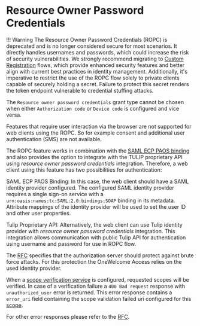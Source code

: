 # Resource Owner Password Credentials

!!! Warning
    The Resource Owner Password Credentials (ROPC) is deprecated and is no longer considered secure for most scenarios. It directly handles
    usernames and passwords, which could increase the risk of security vulnerabilities. We strongly recommend migrating
    to [Custom Registration](../custom-registration/index.md) flows, which provide enhanced security features and better align with
    current best practices in identity management. Additionally, it's imperative to restrict the use of the ROPC flow solely to private
    clients capable of securely holding a secret. Failure to protect this secret renders the token endpoint vulnerable to credential
    stuffing attacks.

The `Resource owner password credentials` grant type cannot be chosen when either `Authorization code` or `Device code` is configured and
vice versa.

Features that require user interaction via the browser are not supported for web clients using the ROPC. So for example consent
and additional user authentication (SMS) are not available.

The ROPC feature works in combination with
the [SAML ECP PAOS binding](https://docs.oasis-open.org/security/saml/Post2.0/saml-ecp/v2.0/cs01/saml-ecp-v2.0-cs01.pdf) and also provides
the option to integrate with the TULIP proprietary
API using _resource owner password credentials_ integration. Therefore, a web client using this feature has two possibilities for
authentication:

SAML ECP PAOS Binding: In this case, the web client should have a SAML identity provider configured. The configured SAML identity provider
requires a single sign-on service with a `urn:oasis:names:tc:SAML:2.0:bindings:SOAP` binding in its metadata. Attribute mappings of the
identity provider will be used to set the user ID and other user properties.

Tulip Proprietary API: Alternatively, the web client can use Tulip identity provider with
_resource owner password credentials_ integration. This integration allows communication with public Tulip API for authentication using
username and password for use in ROPC flow.

The [RFC](https://tools.ietf.org/html/rfc6749#section-4.3.2) specifies that the authorization server should protect against brute force
attacks. For this protection the OneWelcome Access relies on the used identity provider.

When a [scope verification service](../integration-extension/scope-verification/scope-verification.md) is configured, requested scopes will
be verified. In case of a verification failure a `400 Bad request` response with `unauthorized_user` error is returned. This error response
contains a `error_uri` field containing the scope validation failed uri configured for this [scope](../general-app-config/scopes/scopes.md).


For other error responses please refer to the [RFC](https://tools.ietf.org/html/rfc6749#section-4.3). 
